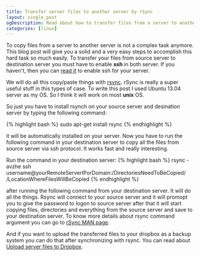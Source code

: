 ```yaml
---
title: Transfer server files to another server by rSync
layout: single_post
ogDescription: Read about how to transfer files from a server to another server easily with rsync. It's super easy if you can read it.
categories: [linux]
---
```


To copy files from a server to another server is not a complex task anymore. This blog post will give you a solid and a very easy steps to accomplish this hard task so much easily. To transfer your files from source server to destination server you must have to enable **ssh** in both server. If you haven't, then you can [read it](https://help.ubuntu.com/community/SSH/OpenSSH/Configuring) to enable ssh for your server.

We will do all this copy/paste things with [rsync](http://www.samba.org/rsync/). rSync is really a super useful stuff in this types of case. To write this post I used Ubuntu 13.04 server as my OS. So I think it will work on most **unix** OS.

So just you have to install rsynch on your source server and desination server by typing the following command:

{% highlight bash %}
sudo apt-get install rsync
{% endhighlight %}

it will be automatically installed on your server. Now you have to run the following command in your destination server to copy all the files from source server via ssh protocol. It works fast and really interesting.

Run the command in your destination server:
{% highlight bash %}
rsync -avzhe ssh username@yourRemoteServerIPorDomain:/DirectoriesNeedToBeCopied/ /LocationWhereFilesWillBeCopied
{% endhighlight %}

after running the following command from your destination server. It will do all the things. Rsync will connect to your source server and it will promopt you to give the password to logon to source server after that it will start copying files, directories and everything from the source server and save to your destination server. To know more details about rsync command argument you can go to [rSync MAN page](http://rsync.samba.org/ftp/rsync/rsync.html).

And if you want to upload the transferred files to your dropbox as a backup system you can do that after synchronizing with rsync. You can read about [Upload server files to Dropbox](http://blog.shahariaazam.com/backup-your-linux-cloud-server-to-dropbox-easily).
